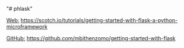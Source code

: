 "# phlask"

[Web:](https://scotch.io/tutorials/getting-started-with-flask-a-python-microframework) https://scotch.io/tutorials/getting-started-with-flask-a-python-microframework

[GitHub:](https://github.com/mbithenzomo/getting-started-with-flask) https://github.com/mbithenzomo/getting-started-with-flask
